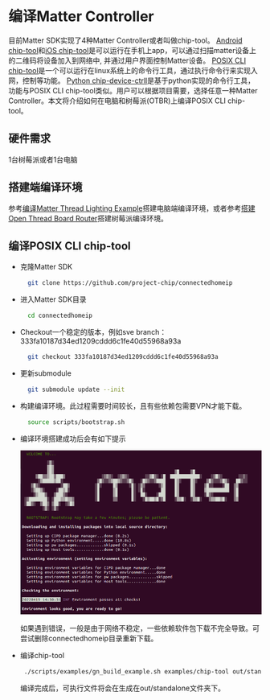 # 编译Matter Controller

目前Matter SDK实现了4种Matter Controller或者叫做chip-tool。
[Android chip-tool](https://github.com/project-chip/connectedhomeip/tree/master/src/android/CHIPTool)和[iOS chip-tool](https://github.com/project-chip/connectedhomeip/tree/master/src/darwin/CHIPTool
)是可以运行在手机上app，可以通过扫描matter设备上的二维码将设备加入到网络中, 并通过用户界面控制Matter设备。
[POSIX CLI chip-tool](https://github.com/project-chip/connectedhomeip/tree/master/examples/chip-tool
)是一个可以运行在linux系统上的命令行工具，通过执行命令行来实现入网，控制等功能。
[Python chip-device-ctrll](https://github.com/project-chip/connectedhomeip/tree/master/src/controller/python)是基于python实现的命令行工具，功能与POSIX CLI chip-tool类似。用户可以根据项目需要，选择任意一种Matter Controller。本文将介绍如何在电脑和树莓派(OTBR)上编译POSIX CLI chip-tool。


## 硬件需求
1台树莓派或者1台电脑


## 搭建端编译环境
参考[编译Matter Thread Lighting Example](编译MatterThreadLightingExample.md#搭建电脑端编译环境)搭建电脑端编译环境，或者参考[搭建Open Thread Board Router](搭建OpenThreadBoardRouter.md#搭建树莓派编译环境)搭建树莓派编译环境。

  
## 编译POSIX CLI chip-tool
  
- 克隆Matter SDK


  ```bash
	git clone https://github.com/project-chip/connectedhomeip
  ```
- 进入Matter SDK目录

  ```bash
	cd connectedhomeip
  ```
- Checkout一个稳定的版本，例如sve branch：333fa10187d34ed1209cddd6c1fe40d55968a93a

  ```bash
	git checkout 333fa10187d34ed1209cddd6c1fe40d55968a93a
  ```
- 更新submodule

  ```bash
	git submodule update --init
  ```
- 构建编译环境。此过程需要时间较长，且有些依赖包需要VPN才能下载。

  ```bash
	source scripts/bootstrap.sh
  ```
  
- 编译环境搭建成功后会有如下提示

  ![Image](docs/build.png)
  
  如果遇到错误，一般是由于网络不稳定，一些依赖软件包下载不完全导致。可尝试删除connectedhomeip目录重新下载。
  
- 编译chip-tool

  ```bash
   ./scripts/examples/gn_build_example.sh examples/chip-tool out/standalone 
  ```
  
  编译完成后，可执行文件将会在生成在out/standalone文件夹下。

	  
  



